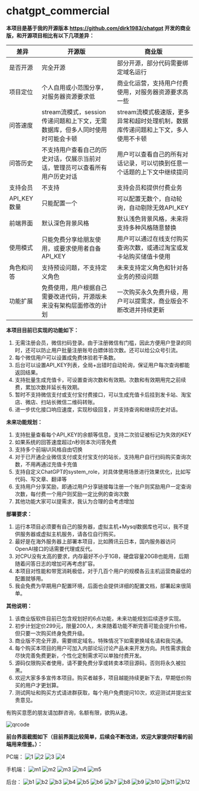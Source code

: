# chatgpt_commercial
**本项目是基于我的开源版本 https://github.com/dirk1983/chatgpt 开发的商业版，和开源项目相比有以下几项差异：**

| 差异 | 开源版 | 商业版 |
| --- | --- | --- |
| 是否开源 | 完全开源 | 部分开源，部分代码需要绑定域名运行 |
| 项目定位 | 个人自用或小范围分享，对服务器资源要求低 | 商业化运营，支持用户付费使用，对服务器资源要求高一些 |
| 问答速度 | stream流模式，session传递问题和上下文，无需数据库，但多人同时使用时可能会卡顿 | stream流模式极速版，更多异常和超时处理机制，数据库传递问题和上下文，多人使用不卡顿 |
| 问答历史 | 不支持用户查看自己的历史对话，仅展示当前对话，管理员可以查看所有用户历史对话 | 用户可以查看自己的所有对话记录，可以切换到任意一个话题的上下文中继续提问 |
| 支持会员 | 不支持 | 支持会员和提供付费业务 |
| API_KEY数量 | 只能配置一个 | 可以配置无数个，自动轮询，自动剔除无效API_KEY |
| 前端界面 | 默认深色背景风格 | 默认浅色背景风格，未来将支持多种风格随意替换 |
| 使用模式 | 只能免费分享给朋友使用，或要求使用者自备API_KEY | 用户可以通过在线支付购买查询次数，或通过淘宝或发卡站购买储值卡使用 |
| 角色和问答 | 支持预设问题，不支持定义角色 | 未来支持定义角色和针对各业务的预设问题 |
| 功能扩展 | 免费使用，用户根据自己需要改进代码，开源版未来没有架构层面修改的计划 | 一次购买永久免费升级，用户可以提需求，商业版会不断改进并持续更新 |

**本项目目前已实现的功能如下：**

1. 无需注册会员，微信扫码登录。由于注册微信有门槛，因此方便用户登录的同时，还可以防止用户批量注册账号白嫖体验次数。还可以给公众号引流。
2. 每个微信用户可以设置成免费体验若干条数。
3. 后台可以设置API_KEY列表，全局+出错时自动轮询，保证用户每次查询都能返回结果。
4. 支持批量生成充值卡，可设置查询次数和有效期。次数和有效期用完之前续费，累加次数并延长有效期。
5. 暂时不支持微信支付或支付宝付费接口，可以生成充值卡后挂到发卡站、淘宝店、微店、扫站长微信二维码转账。
6. 进一步优化接口响应速度，实现秒级回复，并支持查询和继续历史对话。

**未来功能规划：**
1. 支持批量查看每个API_KEY的余额等信息，支持二次验证被标记为失效的KEY
2. 如果系统的回答速度超过n秒则本次问答免费
3. 支持多个前端UI风格自由切换
4. 对于已开通企业微信支付或支付宝支付的站长，支持用户自行扫码购买查询次数，不用再通过充值卡充值
5. 支持自定义ChatGPT的system_role，对具体使用场景进行效果优化，比如写代码、写文章、翻译等
6. 支持用户分享奖励，即通过用户分享链接每注册一个账户则奖励用户一定查询次数，每付费一个用户则奖励一定比例的查询次数
7. 其他功能大家可以提需求，我认为合理的会考虑增加

**部署要求：**
1. 运行本项目必须要有自己的服务器，虚拟主机+Mysql数据库也可以，我不提供服务器或虚拟主机服务，请各位自行购买。
2. 最好是在海外服务器上部署本项目，比如腾讯云日本，国内服务器访问OpenAI接口的话需要代理或反代。
3. 对CPU没有太高的要求，内存最好不小于1GB，硬盘容量20GB也能用，后期随着问答日志的增加可再考虑扩容。
4. 本项目对性能和带宽消耗极低，对于几百个用户的规模各云主机运营商最低的配置就够用。
5. 我会免费为早期用户配置环境，后面也会提供详细的配置文档，部署起来很简单。

**其他说明：**
1. 该商业版软件目前已包含规划好的6点功能，未来功能规划后续逐步实现。
2. 初步计划定价299元，限量200人，未来随着功能不断完善可能会提升价格，但只要一次购买终身免费升级。
3. 商业版不完全开源，需要绑定域名，特殊情况下如需更换域名请和我沟通。
4. 每个购买本项目的用户可加入内部论坛讨论产品未来开发方向。共性需求我会尽快完善免费更新，个性化定制需求可以单独付费开发。
5. 源码仅限购买者使用，请不要免费分享或转卖本项目源码，否则将永久被拉黑。
6. 欢迎大家多多宣传本项目。购买者越多，项目越能持续更新下去，早期低价购买的用户才更划算。
7. 测试网址和购买方式请进群获取，每个用户免费提问10次，欢迎测试并提出宝贵意见。

有购买意愿的朋友请加群咨询，名额有限，欲购从速。

![qrcode](https://user-images.githubusercontent.com/5563148/232329409-5fe924a3-fa7d-4612-b401-a0a0669eff2d.jpg)


**前台界面截图如下（目前界面比较简单，后续会不断改进，欢迎大家提供好看的前端用来借鉴。）：**

PC端：
![1](https://user-images.githubusercontent.com/5563148/232329428-0388ce16-99a6-4601-9672-dc75105e5a63.png)
![2](https://user-images.githubusercontent.com/5563148/232328747-ba4d9e6a-c003-4eee-840c-fdc2219a9b9e.png)
![3](https://user-images.githubusercontent.com/5563148/232328749-34cb8beb-74d0-47ca-a5e4-297d584e9c20.png)
![4](https://user-images.githubusercontent.com/5563148/232328753-a43a353c-a7e0-4991-be4f-5e52639853c5.png)

手机端：
![m1](https://user-images.githubusercontent.com/5563148/232328803-2cc476ad-4ae4-480d-ae54-8c706ba19a17.jpg)
![m2](https://user-images.githubusercontent.com/5563148/232328806-e9b6d916-b921-465f-a427-87bcdf49bbc3.jpg)
![m3](https://user-images.githubusercontent.com/5563148/232328808-92102760-ab3b-40f7-b397-fe9a61eda36e.jpg)
![m4](https://user-images.githubusercontent.com/5563148/232328810-b3684b0b-1687-4f5d-9347-406a38a02689.jpg)
![m5](https://user-images.githubusercontent.com/5563148/232328801-ff8e6cae-3120-4286-9f10-a0bf9739a525.jpg)

后台：
![b1](https://user-images.githubusercontent.com/5563148/232328835-cac61a1d-146a-4194-840f-066a599e9a83.png)
![b2](https://user-images.githubusercontent.com/5563148/232328836-ef739254-7f2a-4dab-a3fc-5e5698484418.png)
![b3](https://user-images.githubusercontent.com/5563148/232328837-c7e86353-e04d-41da-a9d3-17bae3cff137.png)
![b4](https://user-images.githubusercontent.com/5563148/232328838-3150e2e2-7b88-4099-97e8-4b3e15e39db0.png)
![b5](https://user-images.githubusercontent.com/5563148/232328840-2bfa1978-e22a-4492-bf77-38c1b0655820.png)
![b6](https://user-images.githubusercontent.com/5563148/232328842-002d26bb-165c-49db-9a4e-517462298abc.png)
![b7](https://user-images.githubusercontent.com/5563148/232328844-928be3c4-ce89-470a-91c3-6c084cdde849.png)
![b8](https://user-images.githubusercontent.com/5563148/232328846-bdd1f14f-ca21-41f4-8a17-eee7b7735593.png)
![b9](https://user-images.githubusercontent.com/5563148/232328847-786ea909-96e5-4b30-80d3-e586766b90f5.png)
![b10](https://user-images.githubusercontent.com/5563148/232328849-49fe83d5-e3b8-423f-b1b2-d36153344d7b.png)
![b11](https://user-images.githubusercontent.com/5563148/232328851-70c2dfe1-5ed4-496c-a44e-f4e0c5b3cd28.png)
![b12](https://user-images.githubusercontent.com/5563148/232328853-a6884ce6-e0dc-4094-8a28-97f24df6727d.png)

